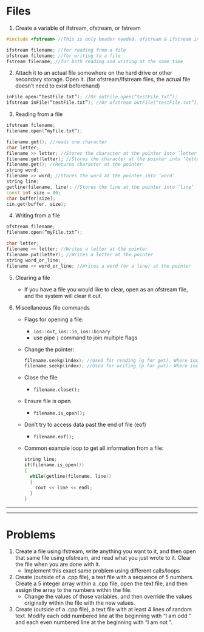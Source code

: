 # Files #

1. Create a variable of ifstream, ofstream, or fstream

```C++
#include <fstream> //This is only header needed. ofstream & ifstream included

ifstream filename; //for reading from a file
ofstream filename; //for writing to a file
fstream filename; //for both reading and writing at the same time
```
 
2. Attach it to an actual file somewhere on the hard drive or other secondary storage. Open it.
(for ofstream/ifstream files, the actual file doesn’t need to exist beforehand)

```C++ 
inFile.open(“testFile.txt”); //Or outFile.open(“testFile.txt”);
ifstream inFile(“testFile.txt”); //Or ofstream outFile(“testFile.txt”);
```
3. Reading from a file

```C++
ifstream filename;
filename.open(“myFile.txt”);

filename.get(); //reads one character
char letter;
filename >> letter; //Stores the character at the pointer into ‘letter’
filename.get(letter); //Stores the character at the pointer into ‘letter’
filename.get(); //Returns character at the pointer
string word;
filename >> word; //Stores the word at the pointer into ‘word’
string line;
getline(filename, line); //Stores the line at the pointer into ‘line’
const int size = 80;
char buffer[size];
cin.get(buffer, size); 
```

4. Writing from a file

```C++
ofstream filename;
filename.open(“myFile.txt”);

char letter;
filename << letter; //Writes a letter at the pointer
filename.put(letter); //Writes a letter at the pointer
string word_or_line;
filename << word_or_line; //Writes a word (or a line) at the pointer
```

5. Clearing a file
    - If you have a file you would like to clear, open as an ofstream file, and the system will clear it out.

6. Miscellaneous file commands

    - Flags for opening a file:
      - `ios::out`, `ios::in`, `ios::binary`
      - use pipe `|` command to join multiple flags
      
     - Change the pointer:
          ```C++
          filename.seekg(index); //Used for reading (g for get). Where index is location in filename.
          filename.seekp(index); //Used for writing (p for put). Where index is location in filename.
          ```

      - Close the file
        - `filename.close();`

      - Ensure file is open
        - `filename.is_open();`

      - Don’t try to access data past the end of file (eof)
        - `filename.eof();`

      - Common example loop to get all information from a file:
          ```C++
          string line;
          if(filename.is_open())
          {
            while(getline(filename, line))
            {
              cout << line << endl;
            }
          }
          ```
----
----

# Problems #

1. Create a file using ifstream, write anything you want to it, and then open that same file using ofstream, and 
read what you just wrote to it. Clear the file when you are done with it.
    - Implement this exact same problem using different calls/loops
2. Create (outside of a .cpp file), a text file with a sequence of 5 numbers. Create a 5 integer array within a 
.cpp file, open the text file, and then assign the array to the numbers within the file.
    - Change the values of those variables, and then override the values originally within the file with the new values.
3. Create (outside of a .cpp file), a text file with at least 4 lines of random text. Modify each odd numbered line 
at the beginning with “I am odd ” and each even numbered line at the beginning with “I am not ”.
